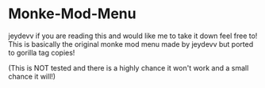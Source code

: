 # Monke-Mod-Menu
jeydevv if you are reading this and would like me to take it down feel free to!
This is basically the original monke mod menu made by jeydevv but ported to gorilla tag copies!


(This is NOT tested and there is a highly chance it won't work and a small chance it will!)
